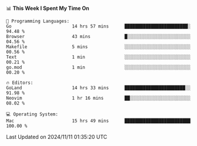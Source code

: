 <!--START_SECTION:waka-->
📊 **This Week I Spent My Time On** 

```text
💬 Programming Languages: 
Go                       14 hrs 57 mins      ████████████████████████░   94.48 % 
Browser                  43 mins             █░░░░░░░░░░░░░░░░░░░░░░░░   04.56 % 
Makefile                 5 mins              ░░░░░░░░░░░░░░░░░░░░░░░░░   00.56 % 
Text                     1 min               ░░░░░░░░░░░░░░░░░░░░░░░░░   00.21 % 
go.mod                   1 min               ░░░░░░░░░░░░░░░░░░░░░░░░░   00.20 % 

🔥 Editors: 
GoLand                   14 hrs 33 mins      ███████████████████████░░   91.98 % 
Neovim                   1 hr 16 mins        ██░░░░░░░░░░░░░░░░░░░░░░░   08.02 % 

💻 Operating System: 
Mac                      15 hrs 49 mins      █████████████████████████   100.00 % 
```


 Last Updated on 2024/11/11 01:35:20 UTC
<!--END_SECTION:waka-->
